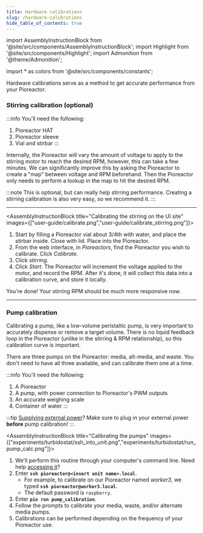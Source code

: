```yaml
---
title: Hardware calibrations
slug: /hardware-calibrations
hide_table_of_contents: true
---
```


import AssemblyInstructionBlock from '@site/src/components/AssemblyInstructionBlock';
import Highlight from '@site/src/components/Highlight';
import Admonition from '@theme/Admonition';

import * as colors from '@site/src/components/constants';


Hardware calibrations serve as a method to get accurate performance from your Pioreactor.


### Stirring calibration (optional)

:::info
You'll need the following:
1. Pioreactor HAT
2. Pioreactor sleeve
3. Vial and stirbar
:::

Internally, the Pioreactor will vary the amount of voltage to apply to the stirring motor to reach the desired RPM, however, this can take a few minutes. We can significantly improve this by asking the Pioreactor to create a "map" between voltage and RPM beforehand. Then the Pioreactor only needs to perform a lookup in the map to hit the desired RPM.

:::note
This is optional, but can really help stirring performance. Creating a stirring calibration is also very easy, so we recommend it.
:::

-----

<AssemblyInstructionBlock title="Calibrating the stirring on the UI site" images={["user-guide/calibrate.png","user-guide/calibrate_stirring.png"]}>

1. Start by filling a Pioreactor vial about 3/4th with water, and place the stirbar inside. Close with lid. Place into the Pioreactor.
2. From the web interface, in _Pioreactors_, find the Pioreactor you wish to calibrate. Click _Calibrate_.
3. Click _stirring_.
4. Click _Start_. The Pioreactor will increment the voltage applied to the motor, and record the RPM. After it's done, it will collect this data into a calibration curve, and store it locally.

</AssemblyInstructionBlock>

You're done! Your stirring RPM should be much more responsive now.

-----

### Pump calibration

Calibrating a pump, like a low-volume peristaltic pump, is very important to accurately dispense or remove a target volume. There is no liquid feedback loop in the Pioreactor (unlike in the stirring & RPM relationship), so this calibration curve is important.

There are three pumps on the Pioreactor: media, alt-media, and waste. You don't need to have all three available, and can calibrate them one at a time.


:::info
You'll need the following:
1. A Pioreactor
2. A pump, with power connection to Pioreactor's PWM outputs
3. An accurate weighing scale
4. Container of water
:::


:::tip
[Supplying external power](/user-guide/external-power)? Make sure to plug in your external power **before** pump calibration!
:::


<AssemblyInstructionBlock title="Calibrating the pumps" images={["experiments/turbidostat/ssh_into_unit.png","experiments/turbidostat/run_pump_calc.png"]}>


1. We'll perform this routine through your computer's command line. Need help [accessing it](/user-guide/accessing-raspberry-pi)?
2.	Enter **`ssh pioreactor@<insert unit name>.local`**.
	*	For example, to calibrate on our Pioreactor named _worker3_, we typed **`ssh pioreactor@worker3.local`**.
	*	The default password is `raspberry`.
3. Enter **`pio run pump_calibration`**.
4. Follow the prompts to calibrate your media, waste, and/or alternate media pumps.
5. Calibrations can be performed depending on the frequency of your Pioreactor use.

</AssemblyInstructionBlock>
